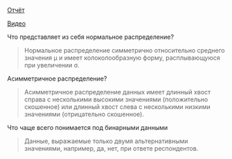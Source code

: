 [Отчёт](https://drive.google.com/open?id=1Nvdlc0076tXTxxQNCHYV8mZlFL1RcSWZ)

[Видео](https://drive.google.com/open?id=15SsUHndmvuqPC-m6lTiCUDu_PL5uKgFE)

Что представляет из себя нормальное распределение?

> Нормальное распределение симметрично относительно среднего значения µ и имеет колоколообразную форму, расплывающуюся при увеличении σ.

Асимметричное распределение?

>Асимметричное распределение данных имеет длинный хвост справа с несколькими высокими значениями (положительно скошенное) или длинный хвост слева с несколькими низкими значениями (отрицательно скошенное).

Что чаще всего понимается под бинарными данными 
>Данные, выражаемые только двумя альтернативными значениями, например, да, нет, при ответе респондентов.
